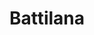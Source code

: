 ---
title: "Battilana"
url: /ciudad-autonoma-de-buenos-aires/battilana-avenida-manuel-a-montes-de-oca/
shop: general
---